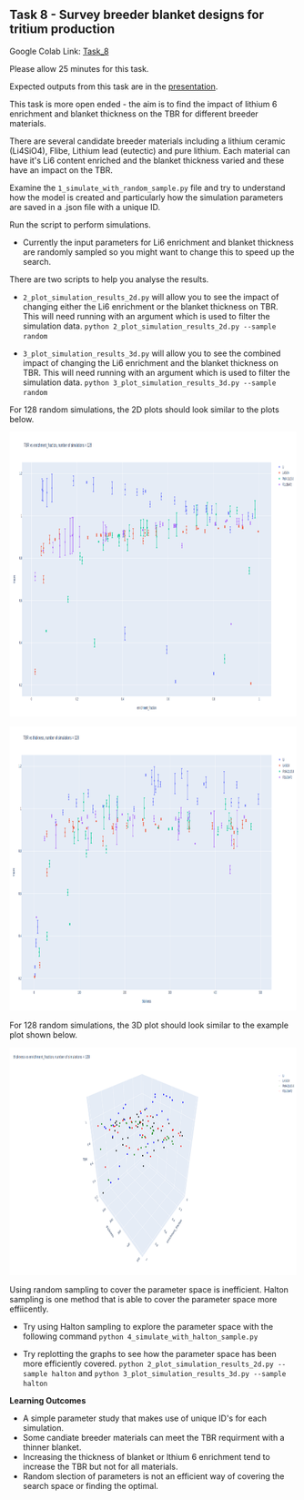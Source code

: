 
## <a name="task8"></a>Task 8 - Survey breeder blanket designs for tritium production

Google Colab Link: [Task_8](https://colab.research.google.com/drive/1fDOBm2YMojXVtucPQQ9XSjFqtzMibvjD)

Please allow 25 minutes for this task.

Expected outputs from this task are in the [presentation](https://slides.com/openmc_workshop/neutronics_workshop/#/20).

This task is more open ended - the aim is to find the impact of lithium 6 enrichment and blanket thickness on the TBR for different breeder materials.

There are several candidate breeder materials including a lithium ceramic (Li4SiO4), Flibe, Lithium lead (eutectic) and pure lithium. Each material can have it's Li6 content enriched and the blanket thickness varied and these have an impact on the TBR.

Examine the ```1_simulate_with_random_sample.py``` file and try to understand how the model is created and particularly how the simulation parameters are saved in a .json file with a unique ID.

Run the script to perform simulations.

- Currently the input parameters for Li6 enrichment and blanket thickness are randomly sampled so you might want to change this to speed up the search.

There are two scripts to help you analyse the results.

- ```2_plot_simulation_results_2d.py``` will allow you to see the impact of changing either the Li6 enrichment or the blanket thickness on TBR. This will need running with an argument which is used to filter the simulation data. ```python 2_plot_simulation_results_2d.py --sample random```

- ```3_plot_simulation_results_3d.py``` will allow you to see the combined impact of changing the Li6 enrichment and the blanket thickness on TBR. This will need running with an argument which is used to filter the simulation data. ```python 3_plot_simulation_results_3d.py --sample random```

For 128 random simulations, the 2D plots should look similar to the plots below.

<p align="center"><img src="images/TBR_vs_enrichment_fraction_random.png" height="500"></p>

<p align="center"><img src="images/TBR_vs_thickness_random.png" height="500"></p>

For 128 random simulations, the 3D plot should look similar to the example plot shown below.

<p align="center"><img src="images/TBR_vs_thickness_vs_enrichment_fraction_random.png" height="400"></p>

Using random sampling to cover the parameter space is inefficient. Halton sampling is one method that is able to cover the parameter space more effiicently.

- Try using Halton sampling to explore the parameter space with the following command ```python 4_simulate_with_halton_sample.py```

- Try replotting the graphs to see how the parameter space has been more efficiently covered. ```python 2_plot_simulation_results_2d.py --sample halton``` and ```python 3_plot_simulation_results_3d.py --sample halton```

**Learning Outcomes**

- A simple parameter study that makes use of unique ID's for each simulation.
- Some candiate breeder materials can meet the TBR requirment with a thinner blanket.
- Increasing the thickness of blanket or lthium 6 enrichment tend to increase the TBR but not for all materials.
- Random slection of parameters is not an efficient way of covering the search space or finding the optimal.